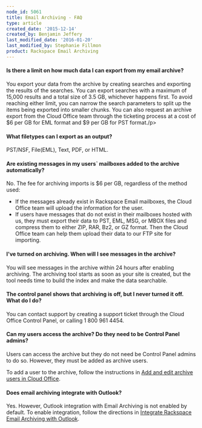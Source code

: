 ```yaml
---
node_id: 5061
title: Email Archiving - FAQ
type: article
created_date: '2015-12-14'
created_by: Benjamin Jeffery
last_modified_date: '2016-01-20'
last_modified_by: Stephanie Fillmon
product: Rackspace Email Archiving
---
```


#### Is there a limit on how much data I can export from my email archive?

You export your data from the archive by creating searches and exporting
the results of the searches. You can export searches with a maximum of
15,000 results and a total size of 3.5 GB, whichever happens first. To
avoid reaching either limit, you can narrow the search parameters to
split up the items being exported into smaller chunks. You can also
request an archive export from the Cloud Office team through the
ticketing process at a cost of \$6 per GB for EML format and \$9 per GB
for PST format./p&gt;

#### What filetypes can I export as an output?

PST/NSF, File(EML), Text, PDF, or HTML.

#### Are existing messages in my users\` mailboxes added to the archive automatically?

No. The fee for archiving imports is \$6 per GB, regardless of the
method used:

-   If the messages already exist in Rackspace Email mailboxes, the
    Cloud Office team will upload the information for the user.
-   If users have messages that do not exist in their mailboxes hosted
    with us, they must export their data to PST, EML, MSG, or MBOX files
    and compress them to either ZIP, RAR, Bz2, or GZ format. Then the
    Cloud Office team can help them upload their data to our FTP site
    for importing.

#### I've turned on archiving. When will I see messages in the archive?

You will see messages in the archive within 24 hours after enabling
archiving. The archiving tool starts as soon as your site is created,
but the tool needs time to build the index and make the data searchable.

#### The control panel shows that archiving is off, but I never turned it off. What do I do?

You can contact support by creating a support ticket through the Cloud
Office Control Panel, or calling 1 800 961 4454.

#### Can my users access the archive? Do they need to be Control Panel admins?

Users can access the archive but they do not need be Control Panel
admins to do so. However, they must be added as archive users.

To add a user to the archive, follow the instructions in [Add and edit
archive users in Cloud
Office](/how-to/add-and-edit-archive-users-in-cloud-office).

#### Does email archiving integrate with Outlook?

Yes. However, Outlook integration with Email Archiving is not enabled by
default. To enable integration, follow the directions in [Integrate
Rackspace Email Archiving with
Outlook](/how-to/integrate-rackspace-email-archiving-with-outlook).

